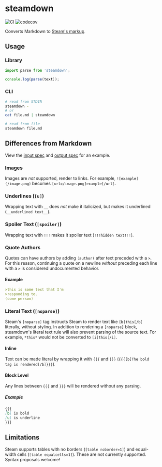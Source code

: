 # steamdown

[![CI](https://github.com/spenserblack/steamdown/actions/workflows/ci.yml/badge.svg)](https://github.com/spenserblack/steamdown/actions/workflows/ci.yml)
[![codecov](https://codecov.io/gh/spenserblack/steamdown/branch/main/graph/badge.svg?token=aclgMScPvh)](https://codecov.io/gh/spenserblack/steamdown)

Converts Markdown to [Steam's markup][format].

## Usage

### Library

```typescript
import parse from 'steamdown';

console.log(parse(text));
```

### CLI

```bash
# read from STDIN
steamdown -
# or
cat file.md | steamdown

# read from file
steamdown file.md
```

## Differences from Markdown

View the [input spec][basic input] and [output spec][snapshots] for an
example.

### Images

Images are *not* supported, render to links. For example,
`![example](/image.png)` becomes `[url=/image.png]example[/url]`.

### Underlines (`[u]`)

Wrapping text with `__` does *not* make it italicized, but makes it underlined
(`__underlined text__`).

### Spoiler Text (`[spoiler]`)

Wrapping text with `!!!` makes it spoiler text (`!!!hidden text!!!`).

### Quote Authors

Quotes can have authors by adding `(author)` after text preceded with a `>`.
For this reason, continuing a quote on a newline *without* preceding each line
with a `>` is considered undocumented behavior.

#### Example

```markdown
>this is some text that I'm
>responding to.
(some person)
```

### Literal Text (`[noparse]`)

Steam's `[noparse]` tag instructs Steam to render text like `[b]this[/b]`
literally, without styling. In addition to rendering a `[noparse]` block,
steamdown's literal text rule will also prevent parsing of the source text.
For example, `*this*` would not be converted to `[i]this[/i]`.

#### Inline

Text can be made literal by wrapping it with `{{{` and `}}}`
(`{{{[b]The bold tag is rendered[/b]}}}`).

#### Block Level

Any lines between `{{{` and `}}}` will be rendered without
any parsing.

##### Example

```markdown
{{{
[b] is bold
[u] is underline
}}}
```

## Limitations

Steam supports tables with no borders (`[table noborder=1]`) and equal-width cells
(`[table equalcells=1]`). These are not currently supported. Syntax proposals welcome!

[format]: https://steamcommunity.com/comment/Guide/formattinghelp
[basic input]: /packages/steamdown/__tests__/input/basic.md
[snapshots]: /packages/steamdown/__tests__/__snapshots__/
